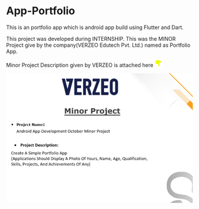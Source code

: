 # App-Portfolio
This is an portfolio app which is android app build using Flutter and Dart. 

This project was developed during INTERNSHIP. This was the MINOR Project give by the company(VERZEO Edutech Pvt. Ltd.) named as Portfolio App.

Minor Project Description given by VERZEO is attached here <img alt="Coding" width="20" src="https://github.com/sawantrohit144/App-Portfolio/blob/main/hand-down-solid.png">

<img alt="Coding" width="600" src="https://github.com/sawantrohit144/App-Portfolio/blob/main/Minor%20Project%20Description.PNG">
